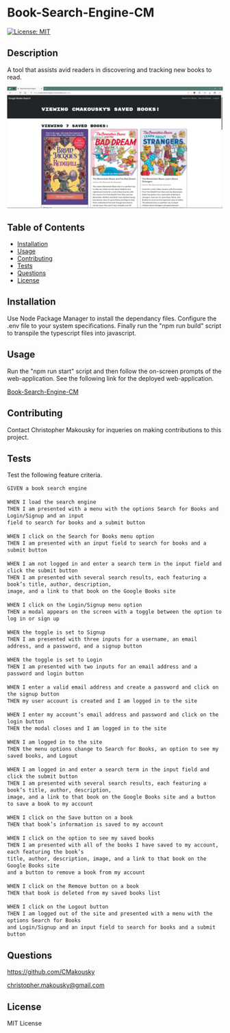 # Book-Search-Engine-CM
[![License: MIT](https://img.shields.io/badge/License-MIT-yellow.svg)](https://opensource.org/licenses/MIT)

## Description

A tool that assists avid readers in discovering and tracking new books to read.

![plot](./images/Book-Search-Engine-CM-Screenshot.jpg)

## Table of Contents

- [Installation](#installation)
- [Usage](#usage)
- [Contributing](#contributing)
- [Tests](#tests)
- [Questions](#questions)
- [License](#license)

## Installation

Use Node Package Manager to install the dependancy files. Configure the .env file to your system specifications. Finally run the "npm run build" script to transpile the typescript files into javascript.

## Usage

Run the "npm run start" script and then follow the on-screen prompts of the web-application. See the following link for the deployed web-application.

[Book-Search-Engine-CM](https://book-search-engine-cm.onrender.com)

## Contributing

Contact Christopher Makousky for inqueries on making contributions to this project.

## Tests

Test the following feature criteria.

    GIVEN a book search engine

    WHEN I load the search engine
    THEN I am presented with a menu with the options Search for Books and Login/Signup and an input 
    field to search for books and a submit button

    WHEN I click on the Search for Books menu option
    THEN I am presented with an input field to search for books and a submit button

    WHEN I am not logged in and enter a search term in the input field and click the submit button
    THEN I am presented with several search results, each featuring a book’s title, author, description, 
    image, and a link to that book on the Google Books site

    WHEN I click on the Login/Signup menu option
    THEN a modal appears on the screen with a toggle between the option to log in or sign up

    WHEN the toggle is set to Signup
    THEN I am presented with three inputs for a username, an email address, and a password, and a signup button

    WHEN the toggle is set to Login
    THEN I am presented with two inputs for an email address and a password and login button

    WHEN I enter a valid email address and create a password and click on the signup button
    THEN my user account is created and I am logged in to the site

    WHEN I enter my account’s email address and password and click on the login button
    THEN the modal closes and I am logged in to the site

    WHEN I am logged in to the site
    THEN the menu options change to Search for Books, an option to see my saved books, and Logout

    WHEN I am logged in and enter a search term in the input field and click the submit button
    THEN I am presented with several search results, each featuring a book’s title, author, description, 
    image, and a link to that book on the Google Books site and a button to save a book to my account

    WHEN I click on the Save button on a book
    THEN that book’s information is saved to my account

    WHEN I click on the option to see my saved books
    THEN I am presented with all of the books I have saved to my account, each featuring the book’s 
    title, author, description, image, and a link to that book on the Google Books site 
    and a button to remove a book from my account

    WHEN I click on the Remove button on a book
    THEN that book is deleted from my saved books list

    WHEN I click on the Logout button
    THEN I am logged out of the site and presented with a menu with the options Search for Books 
    and Login/Signup and an input field to search for books and a submit button  


## Questions

https://github.com/CMakousky

christopher.makousky@gmail.com

## License

MIT License
